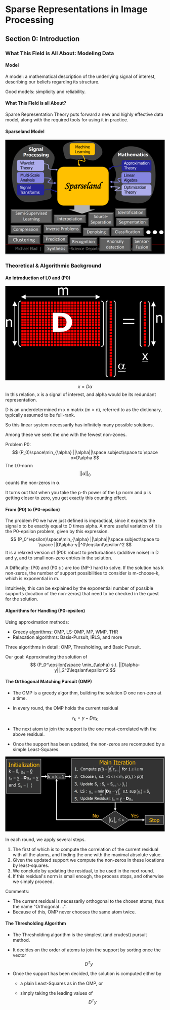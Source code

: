 # Sparse Representations in Image Processing

## Section 0: Introduction

### What This Field is All About: Modeling Data

#### Model

A model: a mathematical description of the underlying signal of interest, describing our beliefs regarding its structure.

Good models: simplicity and reliability.

#### What This Field is all About?

Sparse Representation Theory puts forward a new and highly effective data model, along with the required tools for using it in practice.

#### Sparseland Model

![sparseland](./pics/sparseland.png)

### Theoretical & Algorithmic Background

#### An Introduction of L0 and (P0)

![image-20210120162212238](./pics/relation.png)
$$
x=D\alpha
$$
In this relation, x is a signal of interest, and alpha would be its redundant representation.

D is an underdetermined m x n matrix (m > n), referred to as the dictionary, typically assumed to be full-rank.

So this linear system necessarily has infinitely many possible solutions.

Among these we seek the one with the fewest non-zones.

Problem P0:
$$
(P_0)\space\min_{\alpha} ||\alpha||\space subject\space to \space x=D\alpha
$$
The L0-norm
$$
||\alpha||_0
$$
counts the non-zeros in α.

It turns out that when you take the p-th power of the Lp norm and p is getting closer to zero, you get exactly this counting effect.

#### From (P0) to (P0-epsilon)

The problem P0 we have just defined is impractical, since it expects the signal x to be exactly equal to D times alpha. A more useful variation of it is the P0-epsilon problem, given by this expression.
$$
(P_0^\epsilon)\space\min_{\alpha} ||\alpha||\space subject\space to \space ||D\alpha-y||^0\leqslant\epsilon^2
$$
It is a relaxed version of (P0): robust to perturbations (additive noise) in D and y, and to small non-zero entries in the solution.

A Difficulty: (P0) and (P0 ε ) are too (NP-) hard to solve. If the solution has k non-zeros, the number of support possibilities to consider is m-choose-k, which is exponential in m.

Intuitively, this can be explained by the exponential number of possible supports (location of the non-zeros) that need to be checked in the quest for the solution.

#### Algorithms for Handling (P0-epsilon)

Using approximation methods:

- Greedy algorithms: OMP, LS-OMP, MP, WMP, THR
- Relaxation algorithms: Basis-Pursuit, IRLS, and more

Three algorithms in detail: OMP, Thresholding, and Basic Pursuit.

Our goal: Approximating the solution of
$$
(P_0^\epsilon)\space \min_{\alpha} s.t. ||D\alpha-y||_2^2\leqslant\epsilon^2
$$

#### The Orthogonal Matching Pursuit (OMP)

- The OMP is a greedy algorithm, building the solution D one non-zero at a time.

- In every round, the OMP holds the current residual 

$$
r_k=y-D\alpha_k
$$

- The next atom to join the support is the one most-correlated with the above residual.

- Once the support has been updated, the non-zeros are recomputed by a simple Least-Squares.

![OMP](./pics/OMP.png)

In each round, we apply several steps.

1. The first of which is to compute the correlation of the current residual with all the atoms, and finding the one with the maximal absolute value.
2. Given the updated support we compute the non-zeros in these locations by least-squares.
3. We conclude by updating the residual, to be used in the next round.
4. If this residual's norm is small enough, the process stops, and otherwise we simply proceed.

Comments:

- The current residual is necessarily orthogonal to the chosen atoms, thus the name "Orthogonal ...".
- Because of this, OMP never chooses the same atom twice.

#### The Thresholding Algorithm

- The Thresholding algorithm is the simplest (and crudest) pursuit method.

- It decides on the order of atoms to join the support by sorting once the vector 
  $$
  D^Ty
  $$

- Once the support has been decided, the solution is computed either by 
  - a plain Least-Squares as in the OMP, or

  - simply taking the leading values of 
    $$
    D^Ty
    $$

